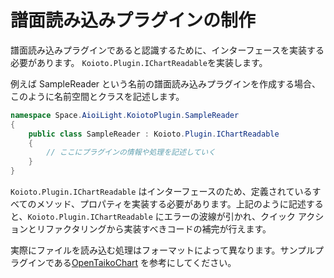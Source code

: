 # 譜面読み込みプラグインの制作

譜面読み込みプラグインであると認識するために、インターフェースを実装する必要があります。 ``Koioto.Plugin.IChartReadable``を実装します。

例えば SampleReader という名前の譜面読み込みプラグインを作成する場合、このように名前空間とクラスを記述します。

```cs
namespace Space.AioiLight.KoiotoPlugin.SampleReader
{
    public class SampleReader : Koioto.Plugin.IChartReadable
    {
        // ここにプラグインの情報や処理を記述していく
    }
}
```

``Koioto.Plugin.IChartReadable`` はインターフェースのため、定義されているすべてのメソッド、プロパティを実装する必要があります。上記のように記述すると、``Koioto.Plugin.IChartReadable`` にエラーの波線が引かれ、クイック アクションとリファクタリングから実装すべきコードの補完が行えます。

実際にファイルを読み込む処理はフォーマットによって異なります。サンプルプラグインである[OpenTaikoChart](./samples.html#opentaikochart) を参考にしてください。